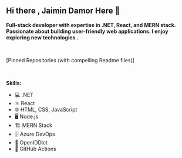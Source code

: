 ## Hi there , Jaimin Damor Here 👋

**Full-stack developer with expertise in .NET, React, and MERN stack. Passionate about building user-friendly web applications. I enjoy exploring new technologies .**

<br>

[Pinned Repositories (with compelling Readme files)]

<br>

**Skills:**
- 💻 .NET
- ⚛️ React
- 🌐 HTML, CSS, JavaScript
- 🖥️ Node.js
- 🏗️ MERN Stack
- 🗄️ Azure DevOps
- 🔐 OpenIDDict 
- 🤖 GitHub Actions

<br>
